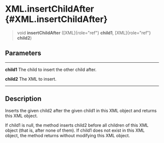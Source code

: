 XML.insertChildAfter {#XML.insertChildAfter}
====================

> void **insertChildAfter** ([XML]{role="ref"} **child1**,
> [XML]{role="ref"} **child2**)

Parameters
----------

  ------------ --------------------------------------------
  **child1**   The child to insert the other child after.

  **child2**   The XML to insert.
  ------------ --------------------------------------------

Description
-----------

Inserts the given child2 after the given child1 in this XML object and
returns this XML object.

If child1 is null, the method inserts child2 before all children of this
XML object (that is, after none of them). If child1 does not exist in
this XML object, the method returns without modifying this XML object.
